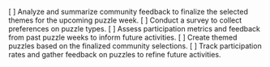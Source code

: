 [ ] Analyze and summarize community feedback to finalize the selected themes for the upcoming puzzle week.
[ ] Conduct a survey to collect preferences on puzzle types.
[ ] Assess participation metrics and feedback from past puzzle weeks to inform future activities.
[ ] Create themed puzzles based on the finalized community selections.
[ ] Track participation rates and gather feedback on puzzles to refine future activities.